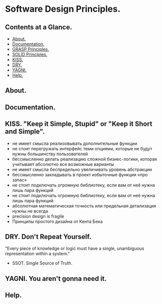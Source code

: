 # Software Design Principles.





## Contents at a Glance.
* [About.](#about)
* [Documentation.](#documentation)
* [GRASP Principles.](grasp-principles.md)
* [SOLID Principles.](solid-principles.md)
* [KISS.](#kiss-keep-it-simple-stupid-or-keep-it-short-and-simple)
* [DRY.](#dry-dont-repeat-yourself)
* [YAGNI.](#yagni-you-arent-gonna-need-it)
* [Help.](#help)





## About.





## Documentation.





## KISS. "Keep it Simple, Stupid" or "Keep it Short and Simple".

* не имеет смысла реализовывать дополнительные функции
* не стоит перегружать интерфейс теми опциями, которые не будут нужны большинству пользователей
* бессмысленно делать реализацию сложной бизнес-логики, которая учитывает абсолютно все возможные варианты
* не имеет смысла беспредельно увеличивать уровень абстракции
* бессмысленно закладывать в проект избыточные функции «про запас»
* не стоит подключать огромную библиотеку, если вам от неё нужна лишь пара функций
* не стоит подключать огромную библиотеку, если вам от неё нужна лишь пара функций
* абсолютная математическая точность или предельная детализация нужны не всегда
* precision design is fragile
* Принципы простого дизайна от Кента Бека





## DRY. Don't Repeat Yourself.

"Every piece of knowledge or logic must have a single, unambiguous representation within a system."

* SSOT. Single Source of Truth.






##  YAGNI. You aren't gonna need it.





## Help.

